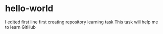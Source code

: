 # hello-world
I edited first line
first creating repository learning task
This task will help me to learn GitHub
